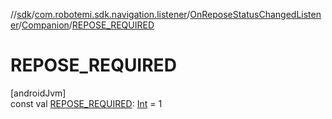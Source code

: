//[sdk](../../../../index.md)/[com.robotemi.sdk.navigation.listener](../../index.md)/[OnReposeStatusChangedListener](../index.md)/[Companion](index.md)/[REPOSE_REQUIRED](-r-e-p-o-s-e_-r-e-q-u-i-r-e-d.md)

# REPOSE_REQUIRED

[androidJvm]\
const val [REPOSE_REQUIRED](-r-e-p-o-s-e_-r-e-q-u-i-r-e-d.md): [Int](https://kotlinlang.org/api/latest/jvm/stdlib/kotlin/-int/index.html) = 1
